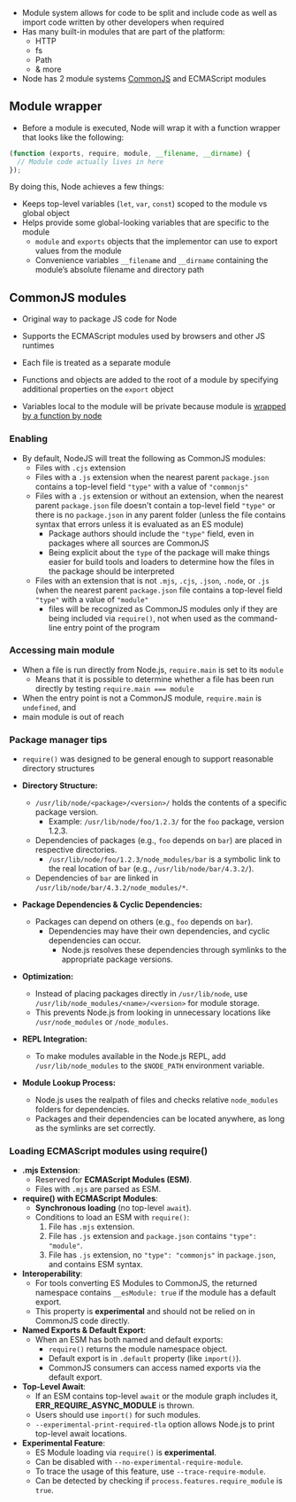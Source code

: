 - Module system allows for code to be split and include code as well as import code written by other developers when required
- Has many built-in modules that are part of the platform:
  - HTTP
  - fs
  - Path
  - & more
- Node has 2 module systems [CommonJS](#CommonJS%20modules) and ECMAScript modules

## Module wrapper

- Before a module is executed, Node will wrap it with a function wrapper that looks like the following:

```js
(function (exports, require, module, __filename, __dirname) {
  // Module code actually lives in here
});
```

By doing this, Node achieves a few things:

- Keeps top-level variables (`let`, `var`, `const`) scoped to the module vs global object
- Helps provide some global-looking variables that are specific to the module
  - `module` and `exports` objects that the implementor can use to export values from the module
  - Convenience variables `__filename` and `__dirname` containing the module’s absolute filename and directory path

## CommonJS modules

- Original way to package JS code for Node
- Supports the ECMAScript modules used by browsers and other JS runtimes

- Each file is treated as a separate module
- Functions and objects are added to the root of a module by specifying additional properties on the `export` object
- Variables local to the module will be private because module is [wrapped by a function by node](#Module%20wrapper)

### Enabling

- By default, NodeJS will treat the following as CommonJS modules:
  - Files with `.cjs` extension
  - Files with a `.js` extension when the nearest parent `package.json` contains a top-level field `"type"` with a value of `"commonjs"`
  - Files with a `.js` extension or without an extension, when the nearest parent `package.json` file doesn't contain a top-level field `"type"` or there is no `package.json` in any parent folder (unless the file contains syntax that errors unless it is evaluated as an ES module)
    - Package authors should include the `"type"` field, even in packages where all sources are CommonJS
    - Being explicit about the `type` of the package will make things easier for build tools and loaders to determine how the files in the package should be interpreted
  - Files with an extension that is not `.mjs`, `.cjs`, `.json`, `.node`, or `.js` (when the nearest parent `package.json` file contains a top-level field `"type"` with a value of `"module"`
    - files will be recognized as CommonJS modules only if they are being included via `require()`, not when used as the command-line entry point of the program

### Accessing main module

- When a file is run directly from Node.js, `require.main` is set to its `module`
  - Means that it is possible to determine whether a file has been run directly by testing `require.main === module`
- When the entry point is not a CommonJS module, `require.main` is `undefined`, and
- main module is out of reach

### Package manager tips

- `require()` was designed to be general enough to support reasonable directory structures

- **Directory Structure:**
  - `/usr/lib/node/<package>/<version>/` holds the contents of a specific package version.
    - Example: `/usr/lib/node/foo/1.2.3/` for the `foo` package, version 1.2.3.
  - Dependencies of packages (e.g., `foo` depends on `bar`) are placed in respective directories.
    - `/usr/lib/node/foo/1.2.3/node_modules/bar` is a symbolic link to the real location of `bar` (e.g., `/usr/lib/node/bar/4.3.2/`).
  - Dependencies of `bar` are linked in `/usr/lib/node/bar/4.3.2/node_modules/*`.
- **Package Dependencies & Cyclic Dependencies:**
  - Packages can depend on others (e.g., `foo` depends on `bar`).
    - Dependencies may have their own dependencies, and cyclic dependencies can occur.
      - Node.js resolves these dependencies through symlinks to the appropriate package versions.
- **Optimization:**
  - Instead of placing packages directly in `/usr/lib/node`, use `/usr/lib/node_modules/<name>/<version>` for module storage.
  - This prevents Node.js from looking in unnecessary locations like `/usr/node_modules` or `/node_modules`.
- **REPL Integration:**
  - To make modules available in the Node.js REPL, add `/usr/lib/node_modules` to the `$NODE_PATH` environment variable.
- **Module Lookup Process:**
  - Node.js uses the realpath of files and checks relative `node_modules` folders for dependencies.
  - Packages and their dependencies can be located anywhere, as long as the symlinks are set correctly.

### Loading ECMAScript modules using require()

- **.mjs Extension**:
  - Reserved for **ECMAScript Modules (ESM)**.
  - Files with `.mjs` are parsed as ESM.
- **require() with ECMAScript Modules**:
  - **Synchronous loading** (no top-level `await`).
  - Conditions to load an ESM with `require()`:
    1. File has `.mjs` extension.
    2. File has `.js` extension and `package.json` contains `"type": "module"`.
    3. File has `.js` extension, no `"type": "commonjs"` in `package.json`, and contains ESM syntax.
- **Interoperability**:
  - For tools converting ES Modules to CommonJS, the returned namespace contains `__esModule: true` if the module has a default export.
  - This property is **experimental** and should not be relied on in CommonJS code directly.
- **Named Exports & Default Export**:
  - When an ESM has both named and default exports:
    - `require()` returns the module namespace object.
    - Default export is in `.default` property (like `import()`).
    - CommonJS consumers can access named exports via the default export.
- **Top-Level Await**:
  - If an ESM contains top-level `await` or the module graph includes it, **ERR_REQUIRE_ASYNC_MODULE** is thrown.
  - Users should use `import()` for such modules.
  - `--experimental-print-required-tla` option allows Node.js to print top-level await locations.
- **Experimental Feature**:
  - ES Module loading via `require()` is **experimental**.
  - Can be disabled with `--no-experimental-require-module`.
  - To trace the usage of this feature, use `--trace-require-module`.
  - Can be detected by checking if `process.features.require_module` is `true`.
